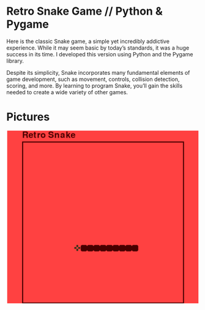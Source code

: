 # Retro Snake Game // Python & Pygame

Here is the classic Snake game, a simple yet incredibly addictive experience. While it may seem basic by today’s standards, it was a huge success in its time. I developed this version using Python and the Pygame library.

Despite its simplicity, Snake incorporates many fundamental elements of game development, such as movement, controls, collision detection, scoring, and more. By learning to program Snake, you’ll gain the skills needed to create a wide variety of other games.

# Pictures

<p align="center">
  <img src="retrosnake1.png" alt="" width="500">
</p>
